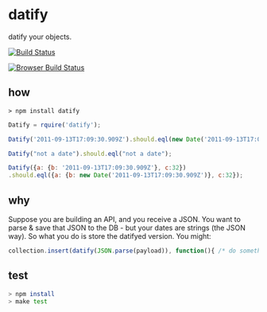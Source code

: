 datify
======

datify your objects.

[![Build Status](https://travis-ci.org/iamdoron/datify.png?branch=master)](https://travis-ci.org/iamdoron/datify)

[![Browser Build Status](http://ci.testling.com/iamdoron/datify.png)](http://ci.testling.com/iamdoron/datify)

## how

`> npm install datify`

```javascript
Datify = rquire('datify');

Datify('2011-09-13T17:09:30.909Z').should.eql(new Date('2011-09-13T17:09:30.909Z'));

Datify("not a date").should.eql("not a date");

Datify({a: {b: '2011-09-13T17:09:30.909Z'}, c:32})
.should.eql({a: {b: new Date('2011-09-13T17:09:30.909Z')}, c:32});
```
## why
Suppose you are building an API, and you receive a JSON. You want to parse & save that JSON to the 
DB - but your dates are strings (the JSON way). So what you do is store the datifyed version. You might:
```javascript
collection.insert(datify(JSON.parse(payload)), function(){ /* do something*/ });
```

## test
```sh
> npm install
> make test
```
